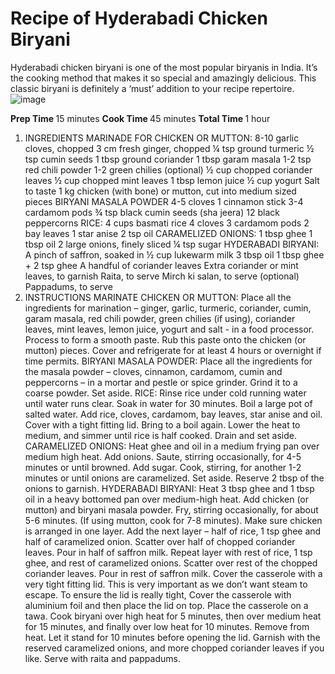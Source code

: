 # Recipe of Hyderabadi Chicken Biryani

Hyderabadi chicken biryani is one of the most popular biryanis in India. It’s the cooking method that makes it so special and amazingly delicious. This classic biryani is definitely a ‘must’ addition to your recipe repertoire.
![image](https://github.com/laks1806/techin509a-food-list/assets/67590424/5335964b-3d0b-4c2d-a162-c1c48a36ebbc)

<b> Prep Time </b> 
15 minutes
<b> Cook Time </b>
45 minutes
<b> Total Time </b>
1 hour
1) INGREDIENTS
MARINADE FOR CHICKEN OR MUTTON:
8-10 garlic cloves, chopped
3 cm fresh ginger, chopped
¼ tsp ground turmeric
½ tsp cumin seeds
1 tbsp ground coriander
1 tbsp garam masala
1-2 tsp red chili powder
1-2 green chilies (optional)
½ cup chopped coriander leaves
½ cup chopped mint leaves
1 tbsp lemon juice
½ cup yogurt
Salt to taste
1 kg chicken (with bone) or mutton, cut into medium sized pieces
BIRYANI MASALA POWDER
4-5 cloves
1 cinnamon stick
3-4 cardamom pods
¾ tsp black cumin seeds (sha jeera)
12 black peppercorns
RICE:
4 cups basmati rice
4 cloves
3 cardamom pods
2 bay leaves
1 star anise
2 tsp oil
CARAMELIZED ONIONS:
1 tbsp ghee
1 tbsp oil
2 large onions, finely sliced
¼ tsp sugar
HYDERABADI BIRYANI:
A pinch of saffron, soaked in ½ cup lukewarm milk
3 tbsp oil
1 tbsp ghee + 2 tsp ghee
A handful of coriander leaves
Extra coriander or mint leaves, to garnish
Raita, to serve
Mirch ki salan, to serve (optional)
Pappadums, to serve
2) INSTRUCTIONS
MARINATE CHICKEN OR MUTTON:
Place all the ingredients for marination – ginger, garlic, turmeric, coriander, cumin, garam masala, red chili powder, green chilies (if using), coriander leaves, mint leaves, lemon juice, yogurt and salt - in a food processor. Process to form a smooth paste.
Rub this paste onto the chicken (or mutton) pieces. Cover and refrigerate for at least 4 hours or overnight if time permits.
BIRYANI MASALA POWDER:
Place all the ingredients for the masala powder – cloves, cinnamon, cardamom, cumin and peppercorns – in a mortar and pestle or spice grinder. Grind it to a coarse powder. Set aside.
RICE:
Rinse rice under cold running water until water runs clear. Soak in water for 30 minutes.
Boil a large pot of salted water. Add rice, cloves, cardamom, bay leaves, star anise and oil. Cover with a tight fitting lid. Bring to a boil again. Lower the heat to medium, and simmer until rice is half cooked. Drain and set aside.
CARAMELIZED ONIONS:
Heat ghee and oil in a medium frying pan over medium high heat. Add onions. Saute, stirring occasionally, for 4-5 minutes or until browned. Add sugar. Cook, stirring, for another 1-2 minutes or until onions are caramelized. Set aside. Reserve 2 tbsp of the onions to garnish.
HYDERABADI BIRYANI:
Heat 3 tbsp ghee and 1 tbsp oil in a heavy bottomed pan over medium-high heat. Add chicken (or mutton) and biryani masala powder. Fry, stirring occasionally, for about 5-6 minutes. (If using mutton, cook for 7-8 minutes). Make sure chicken is arranged in one layer. Add the next layer – half of rice, 1 tsp ghee and half of caramelized onion. Scatter over half of chopped coriander leaves. Pour in half of saffron milk. Repeat layer with rest of rice, 1 tsp ghee, and rest of caramelized onions. Scatter over rest of the chopped coriander leaves. Pour in rest of saffron milk.
Cover the casserole with a very tight fitting lid. This is very important as we don’t want steam to escape. To ensure the lid is really tight, Cover the casserole with aluminium foil and then place the lid on top.
Place the casserole on a tawa. Cook biryani over high heat for 5 minutes, then over medium heat for 15 minutes, and finally over low heat for 10 minutes.
Remove from heat. Let it stand for 10 minutes before opening the lid.
Garnish with the reserved caramelized onions, and more chopped coriander leaves if you like. Serve with raita and pappadums.


